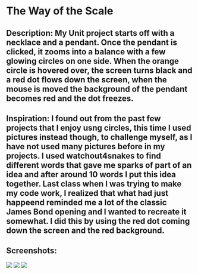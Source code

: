 <h1> The Way of the Scale </h1>

<h2> Description: My Unit project starts off with a necklace and a pendant. Once the pendant is clicked, it zooms into a balance
 with a few glowing circles on one side. When the orange circle is hovered over, the screen turns black and a red dot flows down
 the screen, when the mouse is moved the background of the pendant becomes red and the dot freezes.</h2>
 
<h2> Inspiration: I found out from the past few projects that I enjoy usng circles, this time I used pictures instead though, to 
challenge myself, as I have not used many pictures before in my projects. I used watchout4snakes to find different words that
gave me sparks of part of an idea and after around 10 words I put this idea together. Last class when I was trying to make my
code work, I realized that what had just happeend reminded me a lot of the classic James Bond opening and I wanted to recreate
it somewhat. I did this by using the red dot coming down the screen and the red background. </h2>
<h2> Screenshots: </h2>
<img src = "http://i.imgur.com/6p8VDlR.png">
<img src = "http://i.imgur.com/QpbZFpq.png">
<img src = "http://i.imgur.com/9SPvh7h.png">

